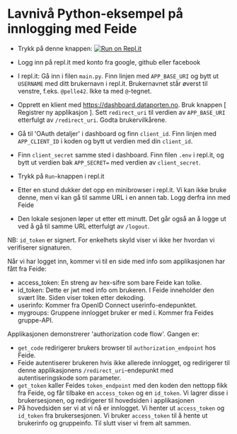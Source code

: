 # Lavnivå Python-eksempel på innlogging med Feide

- Trykk på denne knappen: [![Run on Repl.it](https://repl.it/badge/github/jhellan/example3)](https://repl.it/github/jhellan/example3)

- Logg inn på repl.it med konto fra google, github eller facebook

- I repl.it: Gå inn i filen `main.py`. Finn linjen med `APP_BASE_URI` og bytt ut `USERNAME` med ditt brukernavn i repl.it. Brukernavnet står øverst til venstre, f.eks. `@pelle42`. Ikke ta med `@`-tegnet.

- Opprett en klient med https://dashboard.dataporten.no. Bruk knappen [ Registrer ny applikasjon ]. Sett `redirect_uri` til verdien av `APP_BASE_URI` etterfulgt av `/redirect_uri`. Godta brukervilkårene.

- Gå til 'OAuth detaljer' i dashboard og finn `client_id`. Finn linjen med `APP_CLIENT_ID` i koden og bytt ut verdien med
  din `client_id`.

- Finn `client_secret` samme sted i dashboard. Finn filen `.env` i repl.it, og bytt ut verdien bak `APP_SECRET=` med verdien av `client_secret`.

- Trykk på `Run`-knappen i repl.it

- Etter en stund dukker det opp en minibrowser i repl.it. Vi kan ikke bruke denne, men vi kan gå til samme URL i en annen tab. Logg derfra inn med Feide

- Den lokale sesjonen løper ut etter ett minutt. Det går også an å logge ut ved å gå til samme URL etterfulgt av `/logout`.

NB: `id_token` er signert. For enkelhets skyld viser vi ikke her hvordan vi verifiserer signaturen.

Når vi har logget inn, kommer vi til en side med info som applikasjonen har fått fra Feide:

- access\_token: En streng av hex-sifre som bare Feide kan tolke.
- id\_token: Dette er jwt med info om brukeren. I Feide inneholder den svært lite.
  Siden viser token etter dekoding.
- userinfo: Kommer fra OpenID Connect userinfo-endepunktet.
- mygroups: Gruppene innlogget bruker er med i. Kommer fra Feides gruppe-API.

Applikasjonen demonstrerer 'authorization code flow'. Gangen er:

- `get_code` redirigerer brukers browser til `authorization_endpoint` hos Feide.
- Feide autentiserer brukeren hvis ikke allerede innlogget, og redirigerer til denne applikasjonens `/redirect_uri`-endepunkt med autentiseringskode som parameter.
- `get_token` kaller Feides `token_endpoint` med den koden den nettopp fikk fra Feide, og får tilbake en `access_token` og en `id_token`. Vi lagrer disse i brukersesjonen, og redirigerer til hovedsiden i applikasjonen
- På hovedsiden ser vi at vi nå er innlogget. Vi henter ut `access_token` og `id_token` fra brukersesjonen. Vi bruker `access_token` til å hente ut brukerinfo og gruppeinfo. Til slutt viser vi frem alt sammen.
